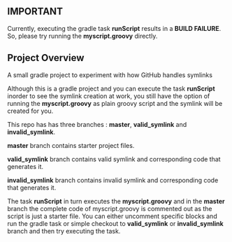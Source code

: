 
## IMPORTANT 
Currently, executing the gradle task **runScript** results in a **BUILD FAILURE**. So, please try running the **myscript.groovy** directly.


## Project Overview
A small gradle project to experiment with how GitHub handles symlinks

Although this is a gradle project and you can execute the task **runScript** inorder to see the symlink creation at work, you still have the option of running the **myscript.groovy** as plain groovy script and the symlink will be created for you.




This repo has has three branches : **master**, **valid_symlink** and **invalid_symlink**.

**master** branch contains starter project files.

**valid_symlink** branch contains valid symlink and corresponding code that generates it. 

**invalid_symlink** branch contains invalid symlink and corresponding code that generates it. 

The task **runScript** in turn executes the **myscript.groovy** and in the **master** branch the complete code of myscript.groovy is commented out as the script is just a starter file. You can either uncomment specific blocks and run the gradle task or simple checkout to **valid_symlink** or **invalid_symlink** branch and then try executing the task.

